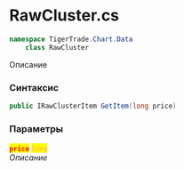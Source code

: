 
# RawCluster.cs
```csharp
namespace TigerTrade.Chart.Data  
    class RawCluster
```

Описание

### Синтаксис
```csharp
public IRawClusterItem GetItem(long price)
```

### Параметры  
<mark style="color:red;">**`price`**</mark> <mark style="color: rgb(255, 166, 87);">`long`</mark>  
 *Описание*  
  

                    
                    